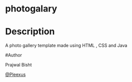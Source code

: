 # photogalary

# Description
A photo gallery template made using HTML , CSS and Java


#Author

Prajwal Bisht

[@Pleexus](https://github.com/Pleexus)
